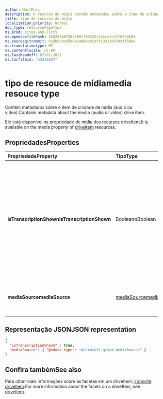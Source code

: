 ```yaml
---
author: MarcMroz
description: O recurso de mídia contém metadados sobre o item de unidade de mídia (áudio ou vídeo).
title: tipo de recurso de mídia
localization_priority: Normal
doc_type: resourcePageType
ms.prod: sites-and-lists
ms.openlocfilehash: 488201407363469ff09220c1dcce3c15f02e3b93
ms.sourcegitcommit: 0adbbcbc65b6acab80e9195f13321055994f56be
ms.translationtype: MT
ms.contentlocale: pt-BR
ms.lasthandoff: 07/01/2021
ms.locfileid: "53236297"
---
```

# <a name="media-resouce-type"></a><span data-ttu-id="9c15d-103">tipo de resouce de mídia</span><span class="sxs-lookup"><span data-stu-id="9c15d-103">media resouce type</span></span>

<span data-ttu-id="9c15d-104">Contém metadados sobre o item de unidade de mídia (áudio ou vídeo).</span><span class="sxs-lookup"><span data-stu-id="9c15d-104">Contains metadata about the media (audio or video) drive item.</span></span>

<span data-ttu-id="9c15d-105">Ele está disponível na propriedade de mídia dos [recursos driveItem.][item-resource]</span><span class="sxs-lookup"><span data-stu-id="9c15d-105">It is available on the media property of [driveItem][item-resource] resources.</span></span>


## <a name="properties"></a><span data-ttu-id="9c15d-106">Propriedades</span><span class="sxs-lookup"><span data-stu-id="9c15d-106">Properties</span></span>

| <span data-ttu-id="9c15d-107">Propriedade</span><span class="sxs-lookup"><span data-stu-id="9c15d-107">Property</span></span>                 | <span data-ttu-id="9c15d-108">Tipo</span><span class="sxs-lookup"><span data-stu-id="9c15d-108">Type</span></span>                  | <span data-ttu-id="9c15d-109">Descrição</span><span class="sxs-lookup"><span data-stu-id="9c15d-109">Description</span></span>                                                                                                   |
| :----------------------- | :-------------------- | :------------------------------------------------------------------------------------------------------------ 
| <span data-ttu-id="9c15d-110">**isTranscriptionShown**</span><span class="sxs-lookup"><span data-stu-id="9c15d-110">**isTranscriptionShown**</span></span> | <span data-ttu-id="9c15d-111">Booleano</span><span class="sxs-lookup"><span data-stu-id="9c15d-111">Boolean</span></span>               | <span data-ttu-id="9c15d-112">Se um arquivo tiver uma transcrição, essa configuração controlará se as legendas/transcrição fechadas do arquivo de mídia devem ser mostradas para as pessoas durante a exibição.</span><span class="sxs-lookup"><span data-stu-id="9c15d-112">If a file has a transcript, this setting controls if the closed captions / transcription for the media file should be shown to people during viewing.</span></span> <span data-ttu-id="9c15d-113">Leitura-Gravação.</span><span class="sxs-lookup"><span data-stu-id="9c15d-113">Read-Write.</span></span>                                                    |
| <span data-ttu-id="9c15d-114">**mediaSource**</span><span class="sxs-lookup"><span data-stu-id="9c15d-114">**mediaSource**</span></span>          | [<span data-ttu-id="9c15d-115">mediaSource</span><span class="sxs-lookup"><span data-stu-id="9c15d-115">mediaSource</span></span>](mediaSource.md)         | <span data-ttu-id="9c15d-116">Informações sobre a origem da mídia.</span><span class="sxs-lookup"><span data-stu-id="9c15d-116">Information about the source of media.</span></span> <span data-ttu-id="9c15d-117">Somente leitura.</span><span class="sxs-lookup"><span data-stu-id="9c15d-117">Read-only.</span></span>                                                             | 


## <a name="json-representation"></a><span data-ttu-id="9c15d-118">Representação JSON</span><span class="sxs-lookup"><span data-stu-id="9c15d-118">JSON representation</span></span>

<!-- {
  "blockType": "resource",
  "@odata.type": "microsoft.graph.media"
}-->

```json
{
  "isTranscriptionShown" : true,
  "mediaSource": { "@odata.type": "microsoft.graph.mediaSource" }
}
```

## <a name="see-also"></a><span data-ttu-id="9c15d-119">Confira também</span><span class="sxs-lookup"><span data-stu-id="9c15d-119">See also</span></span> 

<span data-ttu-id="9c15d-120">Para obter mais informações sobre as facetas em um driveItem, [consulte driveItem](driveitem.md).</span><span class="sxs-lookup"><span data-stu-id="9c15d-120">For more information about the facets on a driveItem, see [driveItem](driveitem.md).</span></span>

[item-resource]: ../resources/driveitem.md
[mediaSource]: mediaSource.md

<!-- {
  "type": "#page.annotation",
  "description": "The media resource type provides information about the media item.",
  "keywords": "mediaItem,client,media info,onedrive",
  "section": "documentation",
  "tocPath&quot;: &quot;Facets/Media"
} -->
